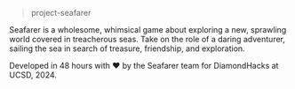 > project-seafarer

Seafarer is a wholesome, whimsical game about exploring a new, sprawling world covered in treacherous seas. Take on the role of a daring adventurer, sailing the sea in search of treasure, friendship, and exploration.

Developed in 48 hours with ❤ by the Seafarer team for DiamondHacks at UCSD, 2024.